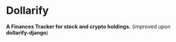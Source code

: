 # Dollarify
__A Finances Tracker for stock and crypto holdings.__ (improved upon __dollarify-django__)
